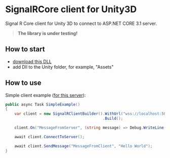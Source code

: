 # SignalRCore client for Unity3D
Signal R Core client for Unity 3D to connect to ASP.NET CORE 3.1 server.
>  **The library is under testing!**

## How to start
- [download this DLL](https://yadi.sk/d/W8PQvLrnDKl16g)
- add Dll to the Unity folder, for example, "Assets"

## How to use
Simple client example ([for this server](https://yadi.sk/d/W8PQvLrnDKl16g)):
```csharp
public async Task SimpleExample()
{
    var client = new SignalRClientBuilder().WithUrl("wss://localhost:5001/signalr-hub") // url for websocket protocol (with SSL). Without SSL: "ws://localhost:5000/signalr-hub"
                                           .Build();

    client.On("MessageFromServer", (string message) => Debug.WriteLine($"Received: {message}"));

    await client.ConnectToServer();

    await client.SendMessage("MessageFromClient", "Hello World");
}
```


